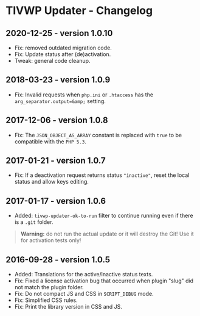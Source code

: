 # TIVWP Updater - Changelog #

## 2020-12-25 - version 1.0.10

* Fix: removed outdated migration code.
* Fix: Update status after (de)activation.
* Tweak: general code cleanup.

## 2018-03-23 - version 1.0.9

* Fix: Invalid requests when `php.ini` or `.htaccess` has the `arg_separator.output=&amp;` setting.

## 2017-12-06 - version 1.0.8

* Fix: The `JSON_OBJECT_AS_ARRAY` constant is replaced with `true` to be compatible with the `PHP 5.3`.

## 2017-01-21 - version 1.0.7

* Fix: If a deactivation request returns status `"inactive"`, reset the local status and allow keys editing.

## 2017-01-17 - version 1.0.6
* Added: `tivwp-updater-ok-to-run` filter to continue running even if there is a `.git` folder.

> **Warning:** do not run the actual update or it will destroy the Git! Use it for activation tests only!

## 2016-09-28 - version 1.0.5
* Added: Translations for the active/inactive status texts.
* Fix: Fixed a license activation bug that occurred when plugin "slug" did not match the plugin folder.
* Fix: Do not compact JS and CSS in `SCRIPT_DEBUG` mode.
* Fix: Simplified CSS rules.
* Fix: Print the library version in CSS and JS.

